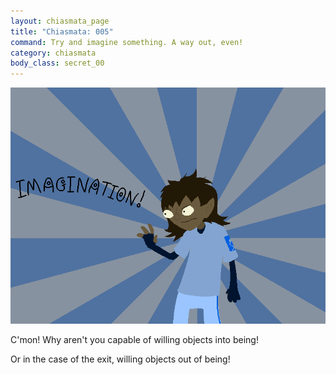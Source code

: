 ```yaml
---
layout: chiasmata_page
title: "Chiasmata: 005"
command: Try and imagine something. A way out, even!
category: chiasmata
body_class: secret_00
---
```


![005](/chiasmata/images/narrative/005.gif)

C'mon! Why aren't you capable of willing objects into being!

Or in the case of the exit, willing objects out of being!